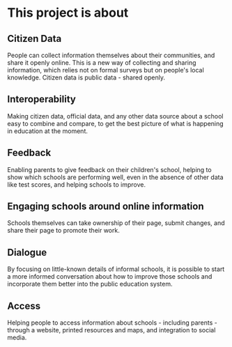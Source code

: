 # This project is about

## Citizen Data
People can collect information themselves about their communities, and share it openly online. This is a new way of collecting and sharing information, which relies not on formal surveys but on people's local knowledge. Citizen data is public data - shared openly.

## Interoperability

Making citizen data, official data, and any other data source about a school easy to combine and compare, to get the best picture of what is happening in education at the moment.

## Feedback

Enabling parents to give feedback on their children's school, helping to show which schools are performing well, even in the absence of other data like test scores, and helping schools to improve.

## Engaging schools around online information

Schools themselves can take ownership of their page, submit changes, and share their page to promote their work.

## Dialogue

By focusing on little-known details of informal schools, it is possible to start a more informed conversation about how to improve those schools and incorporate them better into the public education system.

## Access

Helping people to access information about schools - including parents - through a website, printed resources and maps, and integration to social media.


